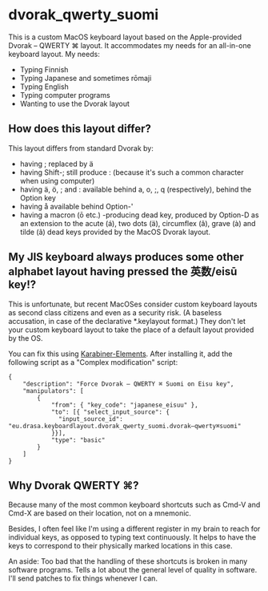 # dvorak_qwerty_suomi

This is a custom MacOS keyboard layout based on the Apple-provided Dvorak – QWERTY ⌘ layout. It accommodates my needs for an all-in-one keyboard layout. My needs:

- Typing Finnish
- Typing Japanese and sometimes rōmaji
- Typing English
- Typing computer programs
- Wanting to use the Dvorak layout

## How does this layout differ?

This layout differs from standard Dvorak by:
- having ; replaced by ä
- having Shift-; still produce : (because it's such a common character when using computer)
- having ä, ö, ; and : available behind a, o, ;, q (respectively), behind the Option key
- having å available behind Option-'
- having a macron (ō etc.) -producing dead key, produced by Option-D as an extension to the acute (á), two dots (ä), circumflex (â), grave (à) and tilde (ã) dead keys provided by the MacOS Dvorak layout.

## My JIS keyboard always produces some other alphabet layout having pressed the 英数/eisū key!?

This is unfortunate, but recent MacOSes consider custom keyboard layouts as second class citizens and even as a security risk. (A baseless accusation, in case of the declarative *.keylayout format.) They don't let your custom keyboard layout to take the place of a default layout provided by the OS.

You can fix this using [Karabiner-Elements](https://karabiner-elements.pqrs.org/). After installing it, add the following script as a "Complex modification" script:

```
{
    "description": "Force Dvorak – QWERTY ⌘ Suomi on Eisu key",
    "manipulators": [
        {
            "from": { "key_code": "japanese_eisuu" },
            "to": [{ "select_input_source": {
              "input_source_id": "eu.drasa.keyboardlayout.dvorak_qwerty_suomi.dvorak–qwerty⌘suomi"
            }}],
            "type": "basic"
        }
    ]
}
```

## Why Dvorak QWERTY ⌘?

Because many of the most common keyboard shortcuts such as Cmd-V and Cmd-X are based on their location, not on a mnemonic.

Besides, I often feel like I'm using a different register in my brain to reach for individual keys, as opposed to typing text continuously. It helps to have the keys to correspond to their physically marked locations in this case.

An aside: Too bad that the handling of these shortcuts is broken in many software programs. Tells a lot about the general level of quality in software. I'll send patches to fix things whenever I can.
